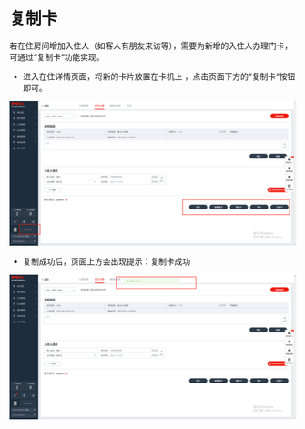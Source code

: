 # 复制卡

若在住房间增加入住人（如客人有朋友来访等），需要为新增的入住人办理门卡，可通过“复制卡“功能实现。

* 进入在住详情页面，将新的卡片放置在卡机上 ，点击页面下方的“复制卡“按钮即可。

![](../../../.gitbook/assets/image%20%2832%29.png)

* 复制成功后，页面上方会出现提示：复制卡成功

![](../../../.gitbook/assets/image%20%28813%29.png)

